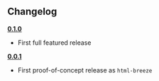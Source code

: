## Changelog

__[0.1.0](https://github.com/daffl/breezy/releases/tag/0.1.0)__

- First full featured release

__[0.0.1](https://github.com/daffl/breezy/releases/tag/0.0.1)__

- First proof-of-concept release as `html-breeze`
